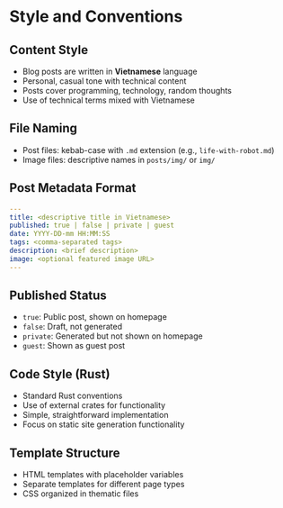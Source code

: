 # Style and Conventions

## Content Style
- Blog posts are written in **Vietnamese** language
- Personal, casual tone with technical content
- Posts cover programming, technology, random thoughts
- Use of technical terms mixed with Vietnamese

## File Naming
- Post files: kebab-case with `.md` extension (e.g., `life-with-robot.md`)
- Image files: descriptive names in `posts/img/` or `img/`

## Post Metadata Format
```yaml
---
title: <descriptive title in Vietnamese>
published: true | false | private | guest
date: YYYY-DD-mm HH:MM:SS
tags: <comma-separated tags>
description: <brief description>
image: <optional featured image URL>
---
```

## Published Status
- `true`: Public post, shown on homepage
- `false`: Draft, not generated
- `private`: Generated but not shown on homepage
- `guest`: Shown as guest post

## Code Style (Rust)
- Standard Rust conventions
- Use of external crates for functionality
- Simple, straightforward implementation
- Focus on static site generation functionality

## Template Structure
- HTML templates with placeholder variables
- Separate templates for different page types
- CSS organized in thematic files